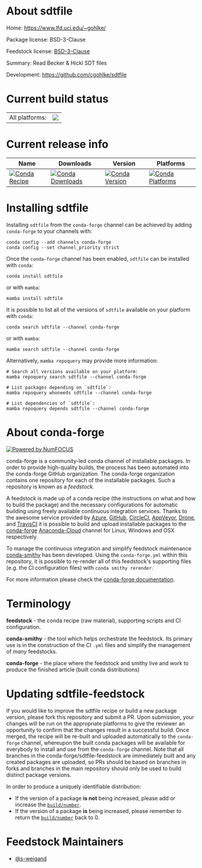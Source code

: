 About sdtfile
=============

Home: https://www.lfd.uci.edu/~gohlke/

Package license: BSD-3-Clause

Feedstock license: [BSD-3-Clause](https://github.com/conda-forge/sdtfile-feedstock/blob/main/LICENSE.txt)

Summary: Read Becker & Hickl SDT files

Development: https://github.com/cgohlke/sdtfile

Current build status
====================


<table><tr><td>All platforms:</td>
    <td>
      <a href="https://dev.azure.com/conda-forge/feedstock-builds/_build/latest?definitionId=10404&branchName=main">
        <img src="https://dev.azure.com/conda-forge/feedstock-builds/_apis/build/status/sdtfile-feedstock?branchName=main">
      </a>
    </td>
  </tr>
</table>

Current release info
====================

| Name | Downloads | Version | Platforms |
| --- | --- | --- | --- |
| [![Conda Recipe](https://img.shields.io/badge/recipe-sdtfile-green.svg)](https://anaconda.org/conda-forge/sdtfile) | [![Conda Downloads](https://img.shields.io/conda/dn/conda-forge/sdtfile.svg)](https://anaconda.org/conda-forge/sdtfile) | [![Conda Version](https://img.shields.io/conda/vn/conda-forge/sdtfile.svg)](https://anaconda.org/conda-forge/sdtfile) | [![Conda Platforms](https://img.shields.io/conda/pn/conda-forge/sdtfile.svg)](https://anaconda.org/conda-forge/sdtfile) |

Installing sdtfile
==================

Installing `sdtfile` from the `conda-forge` channel can be achieved by adding `conda-forge` to your channels with:

```
conda config --add channels conda-forge
conda config --set channel_priority strict
```

Once the `conda-forge` channel has been enabled, `sdtfile` can be installed with `conda`:

```
conda install sdtfile
```

or with `mamba`:

```
mamba install sdtfile
```

It is possible to list all of the versions of `sdtfile` available on your platform with `conda`:

```
conda search sdtfile --channel conda-forge
```

or with `mamba`:

```
mamba search sdtfile --channel conda-forge
```

Alternatively, `mamba repoquery` may provide more information:

```
# Search all versions available on your platform:
mamba repoquery search sdtfile --channel conda-forge

# List packages depending on `sdtfile`:
mamba repoquery whoneeds sdtfile --channel conda-forge

# List dependencies of `sdtfile`:
mamba repoquery depends sdtfile --channel conda-forge
```


About conda-forge
=================

[![Powered by
NumFOCUS](https://img.shields.io/badge/powered%20by-NumFOCUS-orange.svg?style=flat&colorA=E1523D&colorB=007D8A)](https://numfocus.org)

conda-forge is a community-led conda channel of installable packages.
In order to provide high-quality builds, the process has been automated into the
conda-forge GitHub organization. The conda-forge organization contains one repository
for each of the installable packages. Such a repository is known as a *feedstock*.

A feedstock is made up of a conda recipe (the instructions on what and how to build
the package) and the necessary configurations for automatic building using freely
available continuous integration services. Thanks to the awesome service provided by
[Azure](https://azure.microsoft.com/en-us/services/devops/), [GitHub](https://github.com/),
[CircleCI](https://circleci.com/), [AppVeyor](https://www.appveyor.com/),
[Drone](https://cloud.drone.io/welcome), and [TravisCI](https://travis-ci.com/)
it is possible to build and upload installable packages to the
[conda-forge](https://anaconda.org/conda-forge) [Anaconda-Cloud](https://anaconda.org/)
channel for Linux, Windows and OSX respectively.

To manage the continuous integration and simplify feedstock maintenance
[conda-smithy](https://github.com/conda-forge/conda-smithy) has been developed.
Using the ``conda-forge.yml`` within this repository, it is possible to re-render all of
this feedstock's supporting files (e.g. the CI configuration files) with ``conda smithy rerender``.

For more information please check the [conda-forge documentation](https://conda-forge.org/docs/).

Terminology
===========

**feedstock** - the conda recipe (raw material), supporting scripts and CI configuration.

**conda-smithy** - the tool which helps orchestrate the feedstock.
                   Its primary use is in the construction of the CI ``.yml`` files
                   and simplify the management of *many* feedstocks.

**conda-forge** - the place where the feedstock and smithy live and work to
                  produce the finished article (built conda distributions)


Updating sdtfile-feedstock
==========================

If you would like to improve the sdtfile recipe or build a new
package version, please fork this repository and submit a PR. Upon submission,
your changes will be run on the appropriate platforms to give the reviewer an
opportunity to confirm that the changes result in a successful build. Once
merged, the recipe will be re-built and uploaded automatically to the
`conda-forge` channel, whereupon the built conda packages will be available for
everybody to install and use from the `conda-forge` channel.
Note that all branches in the conda-forge/sdtfile-feedstock are
immediately built and any created packages are uploaded, so PRs should be based
on branches in forks and branches in the main repository should only be used to
build distinct package versions.

In order to produce a uniquely identifiable distribution:
 * If the version of a package **is not** being increased, please add or increase
   the [``build/number``](https://docs.conda.io/projects/conda-build/en/latest/resources/define-metadata.html#build-number-and-string).
 * If the version of a package **is** being increased, please remember to return
   the [``build/number``](https://docs.conda.io/projects/conda-build/en/latest/resources/define-metadata.html#build-number-and-string)
   back to 0.

Feedstock Maintainers
=====================

* [@s-weigand](https://github.com/s-weigand/)

